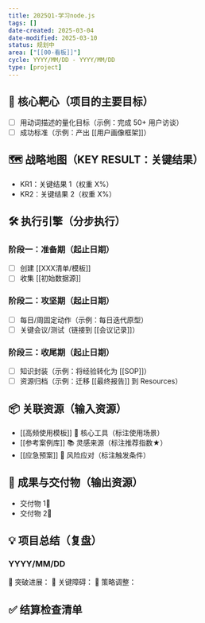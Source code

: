 ```yaml
---
title: 2025Q1-学习node.js
tags: []
date-created: 2025-03-04
date-modified: 2025-03-10
status: 规划中
area: ["[[00-看板]]"]
cycle: YYYY/MM/DD - YYYY/MM/DD
type: [project]
---
```


## 🎯 核心靶心（项目的主要目标）

- [ ] 用动词描述的量化目标（示例：完成 50+ 用户访谈）
- [ ] 成功标准（示例：产出 [[用户画像框架]]）

## 🗺️ 战略地图（KEY RESULT：关键结果）

- KR1：关键结果 1（权重 X%）
- KR2：关键结果 2（权重 X%）

## 🛠️ 执行引擎（分步执行）

### 阶段一：准备期（起止日期）

- [ ] 创建 [[XXX清单/模板]]
- [ ] 收集 [[初始数据源]]

### 阶段二：攻坚期（起止日期）

- [ ] 每日/周固定动作（示例：每日迭代原型）
- [ ] 关键会议/测试（链接到 [[会议记录]]）

### 阶段三：收尾期（起止日期）

- [ ] 知识封装（示例：将经验转化为 [[SOP]]）
- [ ] 资源归档（示例：迁移 [[最终报告]] 到 Resources）

## 📦 关联资源（输入资源）

- [[高频使用模板]] 🔨 核心工具（标注使用场景）
- [[参考案例库]] 📚 灵感来源（标注推荐指数★）
- [[应急预案]] 🚨 风险应对（标注触发条件）

## 🧩 成果与交付物（输出资源）

- 交付物 1💎
- 交付物 2💎

## 💡 项目总结（复盘）

### YYYY/MM/DD

🚩 突破进展：
👺 关键障碍：
🔄 策略调整：

## ✅ 结算检查清单

